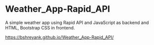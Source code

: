 # Weather_App-Rapid_API
A simple weather app using Rapid API and JavaScript as backend and HTML, Bootstrap CSS in frontend.

https://bshreyank.github.io/Weather_App-Rapid_API/
